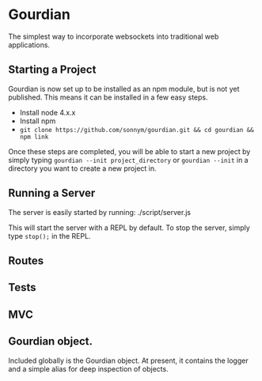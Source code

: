 Gourdian
=

The simplest way to incorporate websockets into traditional web applications.

Starting a Project
-
Gourdian is now set up to be installed as an npm module, but is not yet published. This means it can be installed in a few easy steps.

- Install node 4.x.x
- Install npm
- `git clone https://github.com/sonnym/gourdian.git && cd gourdian && npm link`

Once these steps are completed, you will be able to start a new project by simply typing `gourdian --init project_directory` or `gourdian --init` in a directory you want to create a new project in.

Running a Server
-
The server is easily started by running:
	./script/server.js

This will start the server with a REPL by default.  To  stop the server, simply type `stop();` in the REPL.

Routes
-

Tests
-

MVC
-

Gourdian object.
-
Included globally is the Gourdian object.  At present, it contains the logger and a simple alias for deep inspection of objects.
